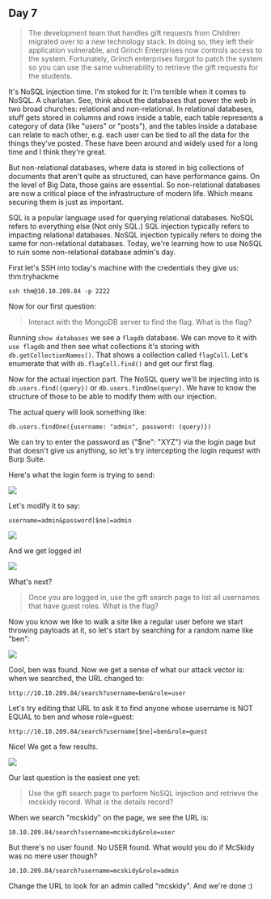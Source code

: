 ## Day 7

> The development team that handles gift requests from Children migrated over to a new technology stack. In doing so, they left their application vulnerable, and Grinch Enterprises now controls access to the system. Fortunately, Grinch enterprises forgot to patch the system so you can use the same vulnerability to retrieve the gift requests for the students.

It's NoSQL injection time. I'm stoked for it: I'm terrible when it comes to NoSQL. A charlatan. See, think about the databases that power the web in two broad churches: relational and non-relational. In relational databases, stuff gets stored in columns and rows inside a table, each table represents a category of data (like "users" or "posts"), and the tables inside a database can relate to each other, e.g. each user can be tied to all the data for the things they've posted. These have been around and widely used for a long time and I think they're great.  

But non-relational databases, where data is stored in big collections of documents that aren't quite as structured, can have performance gains. On the level of Big Data, those gains are essential. So non-relational databases are now a critical piece of the infrastructure of modern life. Which  means securing them is just as important.  

SQL is a popular language used for querying relational databases. NoSQL refers to everything else (Not only SQL.) SQL injection typically refers to impacting relational databases. NoSQL injection typically refers to doing the same for non-relational databases. Today, we're learning how to use NoSQL to ruin some non-relational database admin's day.  

First let's SSH into today's machine with the credentials they give us: thm:tryhackme

    ssh thm@10.10.209.84 -p 2222

Now for our first question:  

>  Interact with the MongoDB server to find the flag. What is the flag? 

Running `show databases` we see a `flagdb` database. We can move to it with `use flagdb` and then see what collections it's storing with `db.getCollectionNames()`. That shows a collection called `flagColl`. Let's enumerate that with `db.flagColl.find()` and get our first flag.  

Now for the actual injection part. The NoSQL query we'll be injecting into is `db.users.find({query})` or `db.users.findOne(query)`. We have to know the structure of those to be able to modify them with our injection.  

The actual query will look something like:

    db.users.findOne({username: "admin", password: (query)})

We can try to enter the password as {"$ne": "XYZ"} via the login page but that doesn't give us anything, so let's try intercepting the login request with Burp Suite.  

Here's what the login form is trying to send:

![](burp1.png)

Let's modify it to say:

    username=admin&password[$ne]=admin

![](burp2.png)

And we get logged in!

![](admin.png)

What's next?

> Once you are logged in, use the gift search page to list all usernames that have guest roles. What is the flag?

Now you know we like to walk a site like a regular user before we start throwing payloads at it, so let's start by searching for a random name like "ben":

![](ben.png)

Cool, ben was found. Now we get a sense of what our attack vector is: when we searched, the URL changed to:

    http://10.10.209.84/search?username=ben&role=user

Let's try editing that URL to ask it to find anyone whose username is NOT EQUAL to ben and whose role=guest:

    http://10.10.209.84/search?username[$ne]=ben&role=guest

Nice! We get a few results.  

![](guests.png)

Our last question is the easiest one yet:

> Use the gift search page to perform NoSQL injection and retrieve the mcskidy record. What is the details record?

When we search "mcskidy" on the page, we see the URL is:

    10.10.209.84/search?username=mcskidy&role=user

But there's no user found. No USER found. What would you do if McSkidy was no mere user though?

    10.10.209.84/search?username=mcskidy&role=admin

Change the URL to look for an admin called "mcskidy". And we're done :)